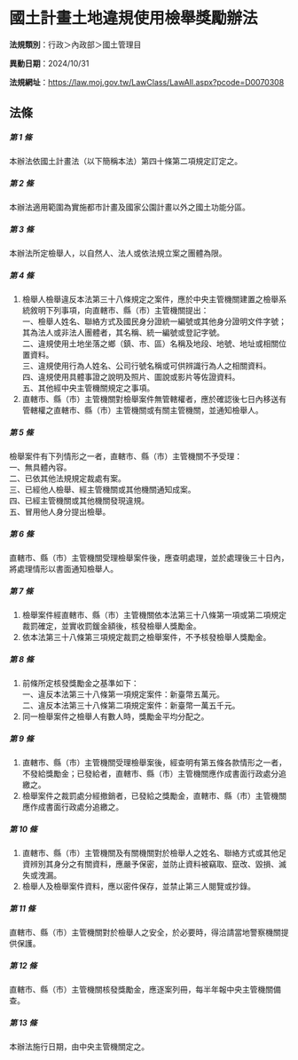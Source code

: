 # 國土計畫土地違規使用檢舉獎勵辦法

**法規類別**：行政＞內政部＞國土管理目

**異動日期**：2024/10/31  

**法規網址**：https://law.moj.gov.tw/LawClass/LawAll.aspx?pcode=D0070308





## 法條
##### 第 1 條
本辦法依國土計畫法（以下簡稱本法）第四十條第二項規定訂定之。

##### 第 2 條
本辦法適用範圍為實施都市計畫及國家公園計畫以外之國土功能分區。

##### 第 3 條
本辦法所定檢舉人，以自然人、法人或依法規立案之團體為限。

##### 第 4 條
1. 檢舉人檢舉違反本法第三十八條規定之案件，應於中央主管機關建置之檢舉系統敘明下列事項，向直轄市、縣（市）主管機關提出：  
一、檢舉人姓名、聯絡方式及國民身分證統一編號或其他身分證明文件字號；其為法人或非法人團體者，其名稱、統一編號或登記字號。  
二、違規使用土地坐落之鄉（鎮、市、區）名稱及地段、地號、地址或相關位置資料。  
三、違規使用行為人姓名、公司行號名稱或可供辨識行為人之相關資料。  
四、違規使用具體事證之說明及照片、圖說或影片等佐證資料。  
五、其他經中央主管機關規定之事項。
1. 直轄市、縣（市）主管機關對檢舉案件無管轄權者，應於確認後七日內移送有管轄權之直轄市、縣（市）主管機關或有關主管機關，並通知檢舉人。

##### 第 5 條
檢舉案件有下列情形之一者，直轄市、縣（市）主管機關不予受理：  
一、無具體內容。  
二、已依其他法規規定裁處有案。  
三、已經他人檢舉、經主管機關或其他機關通知成案。  
四、已經主管機關或其他機關發現違規。  
五、冒用他人身分提出檢舉。  

##### 第 6 條
直轄市、縣（市）主管機關受理檢舉案件後，應查明處理，並於處理後三十日內，將處理情形以書面通知檢舉人。

##### 第 7 條
1. 檢舉案件經直轄市、縣（市）主管機關依本法第三十八條第一項或第二項規定裁罰確定，並實收罰鍰金額後，核發檢舉人獎勵金。
1. 依本法第三十八條第三項規定裁罰之檢舉案件，不予核發檢舉人獎勵金。

##### 第 8 條
1. 前條所定核發獎勵金之基準如下：  
一、違反本法第三十八條第一項規定案件：新臺幣五萬元。  
二、違反本法第三十八條第二項規定案件：新臺幣一萬五千元。
1. 同一檢舉案件之檢舉人有數人時，獎勵金平均分配之。

##### 第 9 條
1. 直轄市、縣（市）主管機關受理檢舉案後，經查明有第五條各款情形之一者，不發給獎勵金；已發給者，直轄市、縣（市）主管機關應作成書面行政處分追繳之。
1. 檢舉案件之裁罰處分經撤銷者，已發給之獎勵金，直轄市、縣（市）主管機關應作成書面行政處分追繳之。

##### 第 10 條
1. 直轄市、縣（市）主管機關及有關機關對於檢舉人之姓名、聯絡方式或其他足資辨別其身分之有關資料，應嚴予保密，並防止資料被竊取、竄改、毀損、滅失或洩漏。
1. 檢舉人及檢舉案件資料，應以密件保存，並禁止第三人閱覽或抄錄。

##### 第 11 條
直轄市、縣（市）主管機關對於檢舉人之安全，於必要時，得洽請當地警察機關提供保護。

##### 第 12 條
直轄市、縣（市）主管機關核發獎勵金，應逐案列冊，每半年報中央主管機關備查。

##### 第 13 條
本辦法施行日期，由中央主管機關定之。


